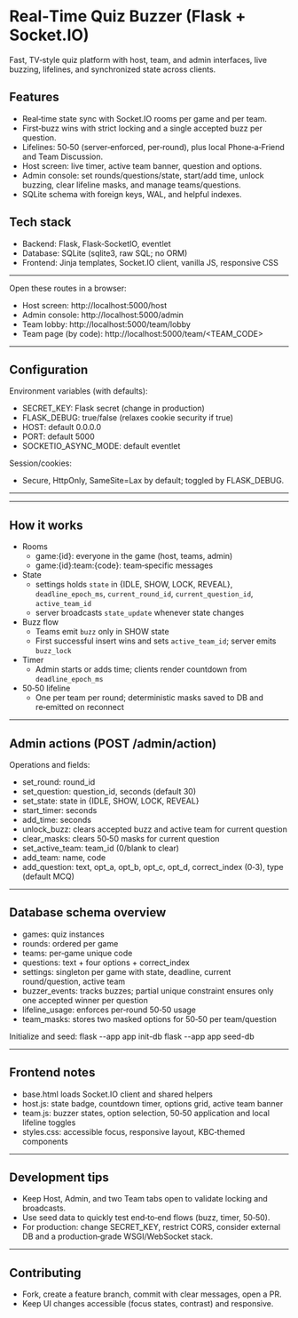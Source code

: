 # Real‑Time Quiz Buzzer (Flask + Socket.IO)

Fast, TV‑style quiz platform with host, team, and admin interfaces, live buzzing, lifelines, and synchronized state across clients.

## Features
- Real‑time state sync with Socket.IO rooms per game and per team.
- First‑buzz wins with strict locking and a single accepted buzz per question.
- Lifelines: 50‑50 (server‑enforced, per‑round), plus local Phone‑a‑Friend and Team Discussion.
- Host screen: live timer, active team banner, question and options.
- Admin console: set rounds/questions/state, start/add time, unlock buzzing, clear lifeline masks, and manage teams/questions.
- SQLite schema with foreign keys, WAL, and helpful indexes.

## Tech stack
- Backend: Flask, Flask‑SocketIO, eventlet
- Database: SQLite (sqlite3, raw SQL; no ORM)
- Frontend: Jinja templates, Socket.IO client, vanilla JS, responsive CSS

---


Open these routes in a browser:
- Host screen: http://localhost:5000/host
- Admin console: http://localhost:5000/admin
- Team lobby: http://localhost:5000/team/lobby
- Team page (by code): http://localhost:5000/team/<TEAM_CODE>

---

## Configuration

Environment variables (with defaults):
- SECRET_KEY: Flask secret (change in production)
- FLASK_DEBUG: true/false (relaxes cookie security if true)
- HOST: default 0.0.0.0
- PORT: default 5000
- SOCKETIO_ASYNC_MODE: default eventlet

Session/cookies:
- Secure, HttpOnly, SameSite=Lax by default; toggled by FLASK_DEBUG.

---

---

## How it works

- Rooms
  - game:{id}: everyone in the game (host, teams, admin)
  - game:{id}:team:{code}: team‑specific messages
- State
  - settings holds `state` in {IDLE, SHOW, LOCK, REVEAL}, `deadline_epoch_ms`, `current_round_id`, `current_question_id`, `active_team_id`
  - server broadcasts `state_update` whenever state changes
- Buzz flow
  - Teams emit `buzz` only in SHOW state
  - First successful insert wins and sets `active_team_id`; server emits `buzz_lock`
- Timer
  - Admin starts or adds time; clients render countdown from `deadline_epoch_ms`
- 50‑50 lifeline
  - One per team per round; deterministic masks saved to DB and re‑emitted on reconnect

---

## Admin actions (POST /admin/action)

Operations and fields:
- set_round: round_id
- set_question: question_id, seconds (default 30)
- set_state: state in {IDLE, SHOW, LOCK, REVEAL}
- start_timer: seconds
- add_time: seconds
- unlock_buzz: clears accepted buzz and active team for current question
- clear_masks: clears 50‑50 masks for current question
- set_active_team: team_id (0/blank to clear)
- add_team: name, code
- add_question: text, opt_a, opt_b, opt_c, opt_d, correct_index (0‑3), type (default MCQ)

---

## Database schema overview

- games: quiz instances
- rounds: ordered per game
- teams: per‑game unique code
- questions: text + four options + correct_index
- settings: singleton per game with state, deadline, current round/question, active team
- buzzer_events: tracks buzzes; partial unique constraint ensures only one accepted winner per question
- lifeline_usage: enforces per‑round 50‑50 usage
- team_masks: stores two masked options for 50‑50 per team/question

Initialize and seed:
flask --app app init-db
flask --app app seed-db


---

## Frontend notes

- base.html loads Socket.IO client and shared helpers
- host.js: state badge, countdown timer, options grid, active team banner
- team.js: buzzer states, option selection, 50‑50 application and local lifeline toggles
- styles.css: accessible focus, responsive layout, KBC‑themed components

---

## Development tips

- Keep Host, Admin, and two Team tabs open to validate locking and broadcasts.
- Use seed data to quickly test end‑to‑end flows (buzz, timer, 50‑50).
- For production: change SECRET_KEY, restrict CORS, consider external DB and a production‑grade WSGI/WebSocket stack.

---

## Contributing

- Fork, create a feature branch, commit with clear messages, open a PR.
- Keep UI changes accessible (focus states, contrast) and responsive.
